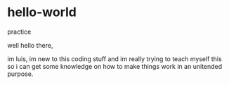 # hello-world
practice

well hello there,

im luis, im new to this coding stuff and im really trying to teach myself this so i can get some knowledge on how to make things work in an unitended purpose.
